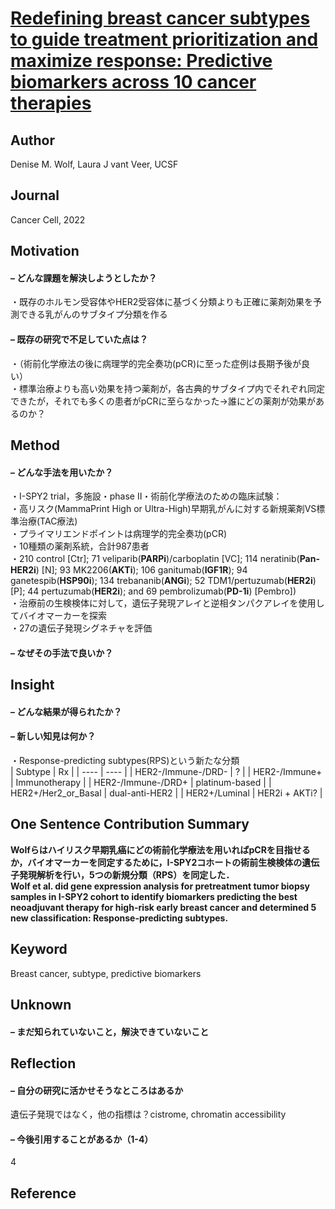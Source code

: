 # [Redefining breast cancer subtypes to guide treatment prioritization and maximize response: Predictive biomarkers across 10 cancer therapies](https://doi.org/10.1016/j.ccell.2022.05.005)
## Author
Denise M. Wolf, Laura J vant Veer, UCSF
## Journal
Cancer Cell, 2022
## Motivation
#### – どんな課題を解決しようとしたか？
・既存のホルモン受容体やHER2受容体に基づく分類よりも正確に薬剤効果を予測できる乳がんのサブタイプ分類を作る
#### – 既存の研究で不足していた点は？
・（術前化学療法の後に病理学的完全奏功(pCR)に至った症例は長期予後が良い）  
・標準治療よりも高い効果を持つ薬剤が，各古典的サブタイプ内でそれぞれ同定できたが，それでも多くの患者がpCRに至らなかった→誰にどの薬剤が効果があるのか？

## Method
#### – どんな手法を用いたか？
・I-SPY2 trial，多施設・phase II・術前化学療法のための臨床試験：  
・高リスク(MammaPrint High or Ultra-High)早期乳がんに対する新規薬剤VS標準治療(TAC療法)  
・プライマリエンドポイントは病理学的完全奏功(pCR)  
・10種類の薬剤系統，合計987患者  
・210 control [Ctr]; 71 veliparib(**PARPi**)/carboplatin [VC]; 114 neratinib(**Pan-HER2i**) [N]; 93 MK2206(**AKTi**); 106 ganitumab(**IGF1R**); 94 ganetespib(**HSP90i**); 134 trebananib(**ANGi**); 52 TDM1/pertuzumab(**HER2i**) [P]; 44 pertuzumab(**HER2i**); and 69 pembrolizumab(**PD-1i**) [Pembro])  
・治療前の生検検体に対して，遺伝子発現アレイと逆相タンパクアレイを使用してバイオマーカーを探索  
・27の遺伝子発現シグネチャを評価  

#### – なぜその手法で良いか？

## Insight
#### – どんな結果が得られたか？

#### – 新しい知見は何か？
・Response-predicting subtypes(RPS)という新たな分類  
|  Subtype  |  Rx  |
| ---- | ---- |
|  HER2-/Immune-/DRD-  |  ?  |
|  HER2-/Immune+  |  Immunotherapy  |
|  HER2-/Immune-/DRD+  |  platinum-based  |
|  HER2+/Her2_or_Basal  |  dual-anti-HER2  |
|   HER2+/Luminal  |  HER2i + AKTi?  |

## One Sentence Contribution Summary
**Wolfらはハイリスク早期乳癌にどの術前化学療法を用いればpCRを目指せるか，バイオマーカーを同定するために，I-SPY2コホートの術前生検検体の遺伝子発現解析を行い，5つの新規分類（RPS）を同定した．  
Wolf et al. did gene expression analysis for pretreatment tumor biopsy samples in I-SPY2 cohort to identify biomarkers predicting the best neoadjuvant therapy for high-risk early breast cancer and determined 5 new classification: Response-predicting subtypes.**

## Keyword
Breast cancer, subtype, predictive biomarkers

## Unknown
#### – まだ知られていないこと，解決できていないこと

## Reflection
#### – 自分の研究に活かせそうなところはあるか
遺伝子発現ではなく，他の指標は？cistrome, chromatin accessibility


#### – 今後引用することがあるか（1-4）
4

## Reference
